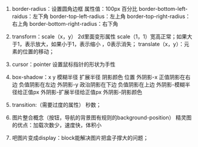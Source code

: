 1. border-radius：设置圆角边框
    属性值：100px 百分比
    border-bottom-left-raidus：左下角
    border-top-left-radius：左上角
    border-top-right-radius：右上角
    border-bottom-right-radius：右下角

2. transform：scale（x，y）
    2d里面变形属性
    scale（1，1）宽高正常；如果大于1，表示放大，如果小于1，表示缩小 ，0表示消失；
    translate（x，y）：元素的位置的移动；

3. cursor：pointer 
    设置鼠标指针的形状为手性

4. box-shadow：x y 模糊半径 扩展半径 阴影颜色 位置
外阴影-x 正值阴影在右边 负值阴影在左边
外阴影-y 政治阴影在下边 负值阴影在上边
外阴影-模糊半径给正值px
外阴影-扩展半径给正值px
外阴影-阴影颜色

5. transition:（需要过度的属性） 秒数；

6. 图片整合概念（按钮，导航的背景图有规则的background-position）
    精灵图的优点：加载次数少，速度快，体积小

7. 吧图片变成display：block能解决图片把盒子撑大的问题；